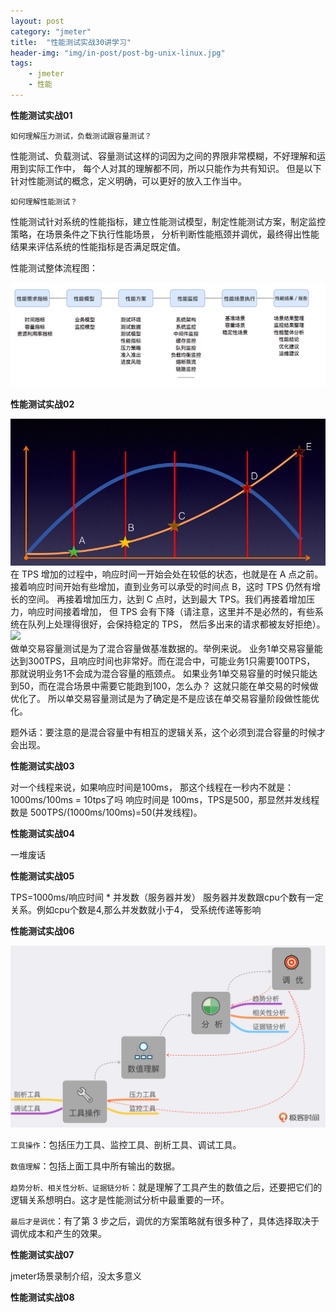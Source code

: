 ```yaml
---
layout: post
category: "jmeter"
title:  "性能测试实战30讲学习"
header-img: "img/in-post/post-bg-unix-linux.jpg"
tags:
    - jmeter
    - 性能
---
```

**性能测试实战01**


`如何理解压力测试，负载测试跟容量测试？`

性能测试、负载测试、容量测试这样的词因为之间的界限非常模糊，不好理解和运用到实际工作中，
每个人对其的理解都不同，所以只能作为共有知识。
但是以下针对性能测试的概念，定义明确，可以更好的放入工作当中。

`如何理解性能测试？`

性能测试针对系统的性能指标，建立性能测试模型，制定性能测试方案，制定监控策略，在场景条件之下执行性能场景，
分析判断性能瓶颈并调优，最终得出性能结果来评估系统的性能指标是否满足既定值。

性能测试整体流程图：
<div style="align: left">
 <img src="/img/in-post/xingneng/性能整个过程的指标.jpg"/>
</div> 

**性能测试实战02**

<div style="align: left">
 <img src="/img/in-post/xingneng/tps与响应时间.png"/>
</div>
在 TPS 增加的过程中，响应时间一开始会处在较低的状态，也就是在 A 点之前。
接着响应时间开始有些增加，直到业务可以承受的时间点 B，这时 TPS 仍然有增长的空间。
再接着增加压力，达到 C 点时，达到最大 TPS。我们再接着增加压力，响应时间接着增加，
但 TPS 会有下降（请注意，这里并不是必然的，有些系统在队列上处理得很好，会保持稳定的 TPS，
然后多出来的请求都被友好拒绝）。


<div style="align: left">
 <img src="/img/in-post/xingneng/场景.jpg"/>
</div>
做单交易容量测试是为了混合容量做基准数据的。举例来说。
业务1单交易容量能达到300TPS，且响应时间也非常好。而在混合中，可能业务1只需要100TPS，
那就说明业务1不会成为混合容量的瓶颈点。
如果业务1单交易容量的时候只能达到50，而在混合场景中需要它能跑到100，怎么办？
这就只能在单交易的时候做优化了。
所以单交易容量测试是为了确定是不是应该在单交易容量阶段做性能优化。

题外话：要注意的是混合容量中有相互的逻辑关系，这个必须到混合容量的时候才会出现。

**性能测试实战03**

对一个线程来说，如果响应时间是100ms，
那这个线程在一秒内不就是：
1000ms/100ms = 10tps了吗
响应时间是 100ms，TPS是500，那显然并发线程数是 500TPS/(1000ms/100ms)=50(并发线程)。


**性能测试实战04** 

一堆废话

**性能测试实战05**

TPS=1000ms/响应时间 * 并发数（服务器并发）
服务器并发数跟cpu个数有一定关系。例如cpu个数是4,那么并发数就小于4，
受系统传递等影响

**性能测试实战06**

<div style="align: left">
 <img src="/img/in-post/xingneng/调优.jpg"/>
</div>

`工具操作`：包括压力工具、监控工具、剖析工具、调试工具。

`数值理解`：包括上面工具中所有输出的数据。

`趋势分析、相关性分析、证据链分析`：就是理解了工具产生的数值之后，还要把它们的逻辑关系想明白。这才是性能测试分析中最重要的一环。

`最后才是调优`：有了第 3 步之后，调优的方案策略就有很多种了，具体选择取决于调优成本和产生的效果。

**性能测试实战07**

jmeter场景录制介绍，没太多意义

**性能测试实战08**
